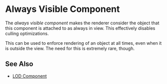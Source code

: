 # Always Visible Component

The *always visible component* makes the renderer consider the object that this component is attached to as always in view. This effectively disables culling optimizations.

This can be used to enforce rendering of an object at all times, even when it is outside the view. The need for this is extremely rare, though.

## See Also

* [LOD Component](lod-component.md)

